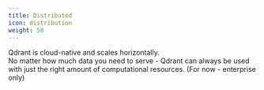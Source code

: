 ```yaml
---
title: Distributed
icon: distribution
weight: 50
---
```


Qdrant is cloud-native and scales horizontally. \
No matter how much data you need to serve - Qdrant can always be used with just the right amount of computational resources. (For now - enterprise only)